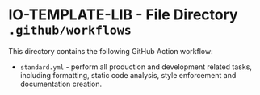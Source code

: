 # IO-TEMPLATE-LIB - File Directory **`.github/workflows`**

This directory contains the following GitHub Action workflow:

- `standard.yml` - perform all production and development related tasks, including formatting, static code analysis, style enforcement and documentation creation.

